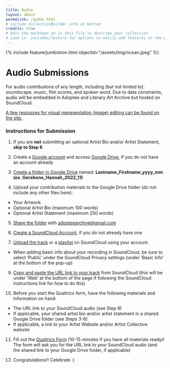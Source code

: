 ```yaml
---
title: Audio
layout: about
permalink: /audio.html
# include CollectionBuilder info at bottom
credits: true
# Edit the markdown on in this file to describe your collection
# Look in _includes/feature for options to easily add features to the page
--- 
```


{% include feature/jumbotron.html objectid="/assets/img/ocean.jpeg" %}

# Audio Submissions

For audio contributions of any length, including (but not limited to): soundscape, music, film scores, and spoken word. Due to data constraints, audio will be embedded in Adoptee and Literary Art Archive but hosted on SoundCloud. 

[A few resources for visual representation (image) editing can be found on the site.](https://hgershone01.github.io/adopteearchive/resources.html)

### Instructions for Submission

1. If you are **not** submitting an optional Artist Bio and/or Artist Statement, **skip to Step 6**

2. Create a [Google account](https://support.google.com/accounts/answer/27441?hl=en) and access [Google Drive](https://drive.google.com/drive/u/0/my-drive), if you do not have an account already

3. [Create a folder in Google Drive](https://support.google.com/drive/answer/2375091?hl=en&co=GENIE.Platform%3DDesktop) named: **Lastname_Firstname_yyyy_mm 
(ex. Gershone_Hannah_2022_11)**

4.	Upload your contribution materials to the Google Drive folder (do not include any other files here):
  - Your Artwork  
  - Optional Artist Bio (maximum 100 words)
  - Optional Artist Statement (maximum 250 words)

5. [Share the folder](https://support.google.com/drive/answer/7166529?hl=en&co=GENIE.Platform%3DDesktop) with [adopteearchive@gmail.com](mailto:adopteearchive@gmail.com)

6. [Create a SoundCloud Account](https://help.soundcloud.com/hc/en-us/articles/115003569608-Creating-an-account-on-SoundCloud), if you do not already have one

8. [Upload the track](https://help.soundcloud.com/hc/en-us/articles/115003450667-How-do-I-upload-a-track-to-SoundCloud-#:~:text=To%20upload%20a%20track%2C%20go,the%20file%20into%20the%20screen.) or a [playlist](https://help.soundcloud.com/hc/en-us/articles/115003565908-Uploading-playlists#:~:text=To%20upload%20tracks%20as%20a,multiple%20files%20into%20the%20screen.) on SoundCloud using your account. 
  - When adding basic info about your recording in SoundCloud, be sure to select ‘Public’ under the SoundCloud Privacy settings (under ‘Basic Info’ at the bottom of the pop-up)

9. [Copy and paste the URL link to your track](https://help.soundcloud.com/hc/en-us/articles/360054146474-How-can-I-share-music-from-SoundCloud-on-social-media-) from SoundCloud (this will be under ‘Web’ at the bottom of the page if following the SoundCloud instructions link for how to do this)

10. Before you start the Qualtrics form, have the following materials and information on hand:
  - The URL link to your SoundCloud audio (see Step 9)
  - If applicable, your shared artist bio and/or artist statement in a shared Google Drive folder (see Steps 3-6)
  - If applicable, a link to your Artist Website and/or Artist Collective website 

11.	Fill out the [Qualtrics Form](https://oregon.qualtrics.com/jfe/form/SV_4IQjZe58IHrIpZc) (10-15 minutes if you have all materials ready)! The form will ask you for the URL link to your SoundCloud audio (and the shared link to your Google Drive folder, if applicable)

12. Congratulations!! Celebrate :)





